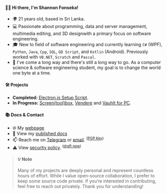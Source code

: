 #### 👋🏼 Hi there, I'm Shannon Fonseka!
- 🌍 21 years old, based in Sri Lanka.
- 💻 Passionate about programming, data and server management, multimedia editing, and 3D designwith a primary focus on software engineering.
- 🎓 New to field of software engineering and currently learning `C#` (WPF), `Python`, `Java`, `Cpp`, `SQL`, `GD Script`, and `Kotlin` (Android). Previously worked with `VB.NET`, `Scratch` and `Pascal`.
- 🎯 I've come a long way and there's still a long way to go. As a computer science & software engineering student, my goal is to change the world one byte at a time.

#### 🛠️ Projects
- **Completed:** [Electron.js Setup Script](https://github.com/fonseware/electronjs-setup/).
- **In Progress:** [Screen(tool)box](https://github.com/fonseware/screenbox), [Vendere](https://github.com/fonseware/vendere) and [Vauhlt for PC](https://github.com/fonseware/vauhltdesktop).

#### 📚 Docs & Contact
- 🌐 My [webpage](https://shannonfonseka.github.io/)
- 📄 View my [published docs](https://github.com/shannonfonseka/shannonfonseka/blob/main/doc/readme.md)
- 📫 Reach me on [Telegram](https://t.me/shannonf0nseka) or [email](mailto:hello.shannonfonseka@proton.me). <sup> ([PGP Key](https://raw.githubusercontent.com/shannonfonseka/shannonfonseka/refs/heads/main/pgp/0x74A52B0D-pub.asc)) </sup>
- ⚠️ View [security policy](https://github.com/shannonfonseka/shannonfonseka/security/policy). <sup>([draft new](https://github.com/shannonfonseka/shannonfonseka/security/advisories/new))</sup>

> #### 💡 Note
> Many of my projects are deeply personal and represent countless hours of effort. While I value open-source collaboration, I prefer to keep some source code private. If you’re interested in contributing, feel free to reach out privately. Thank you for understanding!

